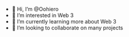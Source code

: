 - 👋 Hi, I’m @Oohiero
- 👀 I’m interested in Web 3
- 🌱 I’m currently learning more about Web 3
- 💞️ I’m looking to collaborate on many projects 

<!---
Oohiero/Oohiero is a ✨ special ✨ repository because its `README.md` (this file) appears on your GitHub profile.
You can click the Preview link to take a look at your changes.
--->
